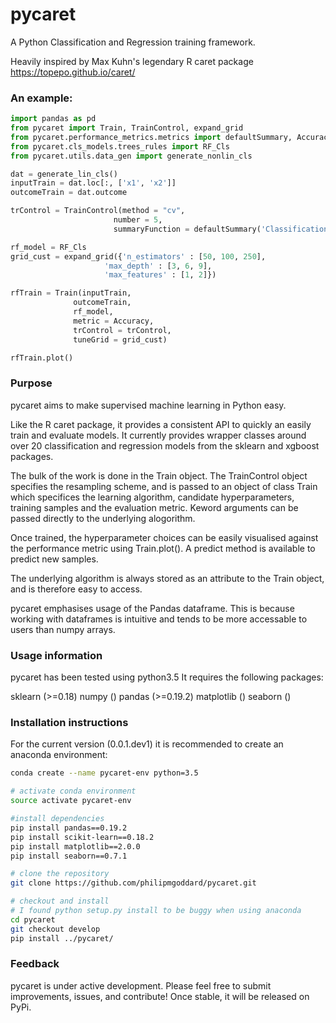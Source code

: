 # pycaret

A Python Classification and Regression training framework.

Heavily inspired by Max Kuhn's legendary R caret package https://topepo.github.io/caret/



### An example:

``` python
import pandas as pd
from pycaret import Train, TrainControl, expand_grid
from pycaret.performance_metrics.metrics import defaultSummary, Accuracy
from pycaret.cls_models.trees_rules import RF_Cls
from pycaret.utils.data_gen import generate_nonlin_cls

dat = generate_lin_cls()
inputTrain = dat.loc[:, ['x1', 'x2']]
outcomeTrain = dat.outcome

trControl = TrainControl(method = "cv",
                       number = 5,
                       summaryFunction = defaultSummary('Classification'))

rf_model = RF_Cls
grid_cust = expand_grid({'n_estimators' : [50, 100, 250],
                     'max_depth' : [3, 6, 9],
                     'max_features' : [1, 2]})

rfTrain = Train(inputTrain,
              outcomeTrain,
              rf_model,
              metric = Accuracy,
              trControl = trControl,
              tuneGrid = grid_cust)

rfTrain.plot()
```

### Purpose

pycaret aims to make supervised machine learning in Python easy.

Like the R caret package, it provides a consistent API to quickly an easily train and evaluate models. It currently provides wrapper classes around over 20 classification and regression models from the sklearn and xgboost packages.

The bulk of the work is done in the Train object. The TrainControl object specifies the resampling scheme, and is passed to an object of class Train which specifices the learning algorithm, candidate hyperparameters, training samples and the evaluation metric. Keword arguments can be passed directly to the underlying alogorithm.

Once trained, the hyperparameter choices can be easily visualised against the performance metric using Train.plot(). A predict method is available to predict new samples.

The underlying algorithm is always stored as an attribute to the Train object, and is therefore easy to access.

pycaret emphasises usage of the Pandas dataframe. This is because working with dataframes is intuitive and tends to be more accessable to users than numpy arrays.

### Usage information

pycaret has been tested using python3.5
It requires the following packages:

sklearn (>=0.18)
numpy ()
pandas (>=0.19.2)
matplotlib ()
seaborn ()

### Installation instructions

For the current version (0.0.1.dev1) it is recommended to create an anaconda environment:

``` bash
conda create --name pycaret-env python=3.5

# activate conda environment
source activate pycaret-env

#install dependencies
pip install pandas==0.19.2
pip install scikit-learn==0.18.2
pip install matplotlib==2.0.0
pip install seaborn==0.7.1

# clone the repository
git clone https://github.com/philipmgoddard/pycaret.git

# checkout and install
# I found python setup.py install to be buggy when using anaconda
cd pycaret
git checkout develop
pip install ../pycaret/
```

### Feedback

pycaret is under active development. Please feel free to submit improvements, issues, and contribute! Once stable, it will be released on PyPi.





